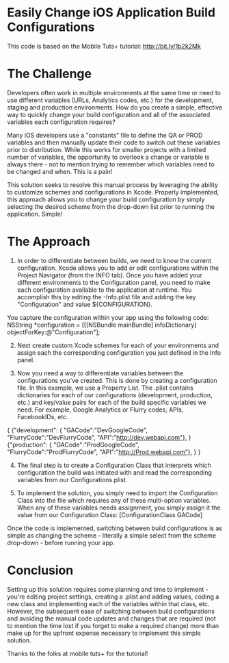 Easily Change iOS Application Build Configurations
======================

This code is based on the Mobile Tuts+ tutorial: http://bit.ly/1b2k2Mk

The Challenge
======================
Developers often work in multiple environments at the same time or need to use different variables (URLs, Analytics codes, etc.) for the development, staging and production environments. How do you create a simple, effective way to quickly change your build configuration and all of the associated variables each configuration requires?

Many iOS developers use a "constants" file to define the QA or PROD variables and then manually update their code to switch out these variables prior to distribution. While this works for smaller projects with a limited number of variables, the opportunity to overlook a change or variable is always there - not to mention trying to remember which variables need to be changed and when. This is a pain!

This solution seeks to resolve this manual process by leveraging the ability to customize schemes and configurations in Xcode. Properly implemented, this approach allows you to change your build configuration by simply selecting the desired scheme from the drop-down list prior to running the application. Simple!

The Approach
======================
1. In order to differentiate between builds, we need to know the current configuration. Xcode allows you to add or edit configurations within the Project Navigator (from the INFO tab). Once you have added your different environments to the Configuration panel, you need to make each configuration available to the application at runtime. You accomplish this by editing the -Info.plist file and adding the key "Configuration" and value ${CONFIGURATION}. 

You capture the configuration within your app using the following code:
    NSString *configuration = [[[NSBundle mainBundle] infoDictionary] objectForKey:@"Configuration"];

2.  Next create custom Xcode schemes for each of your environments and assign each the corresponding configuration you just defined in the Info panel.

3.  Now you need a way to differentiate variables between the configurations you've created. This is done by creating a configuration file. In this example, we use a Property List. The .plist contains dictionaries for each of our configurations (development, production, etc.) and key/value pairs for each of the build specific variables we need. For example, Google Analytics or Flurry codes, APIs, FacebookIDs, etc.

{
  {"development": {
    "GACode":"DevGoogleCode",
    "FlurryCode":"DevFlurryCode",
    "API":"http://dev.webapi.com"},
  }
  {"production": {
    "GACode":"ProdGoogleCode",
    "FlurryCode":"ProdFlurryCode",
    "API":"http://Prod.webapi.com"},
  }
}

4.  The final step is to create a Configuration Class that interprets which configuration the build was initiated with and read the corresponding variables from our Configurations.plist.

5.  To implement the solution, you simply need to import the Configuration Class into the file which requires any of these multi-option variables. When any of these variables needs assignment, you simply assign it the value from our Configuration Class:
    [ConfigurationClass GACode]

Once the code is implemented, switching between build configurations is as simple as changing the scheme - literally a simple select from the scheme drop-down - before running your app.

Conclusion
======================
Setting up this solution requires some planning and time to implement - you're editing project settings, creating a .plist and adding values, coding a new class and implementing each of the variables within that class, etc. However, the subsequent ease of switching between build configurations and avoiding the manual code updates and changes that are required (not to mention the time lost if you forget to make a required change) more than make up for the upfront expense necessary to implement this simple solution.

Thanks to the folks at mobile tuts+ for the tutorial!


